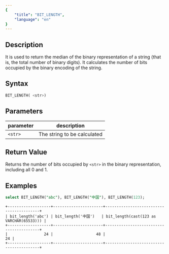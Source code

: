 ```yaml
---
{
    "title": "BIT_LENGTH",
    "language": "en"
}
---
```


## Description

It is used to return the median of the binary representation of a string (that is, the total number of binary digits). It calculates the number of bits occupied by the binary encoding of the string.

## Syntax
```sql
BIT_LENGTH( <str>)
```

## Parameters
| parameter | description |
|-----------|-------------|
| `<str>`   | The string to be calculated     |

## Return Value

Returns the number of bits occupied by `<str>` in the binary representation, including all 0 and 1.

## Examples

```sql
select BIT_LENGTH("abc"), BIT_LENGTH("中国"), BIT_LENGTH(123);
```

```text
+-------------------+----------------------+-----------------------------------------+
| bit_length('abc') | bit_length('中国')   | bit_length(cast(123 as VARCHAR(65533))) |
+-------------------+----------------------+-----------------------------------------+
|                24 |                   48 |                                      24 |
+-------------------+----------------------+-----------------------------------------+
```

